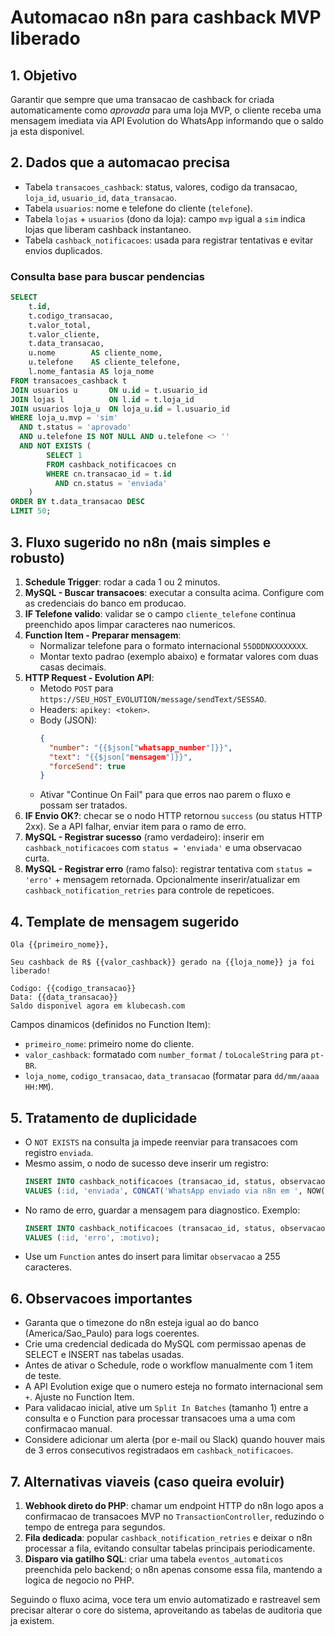 ﻿# Automacao n8n para cashback MVP liberado

## 1. Objetivo
Garantir que sempre que uma transacao de cashback for criada automaticamente como *aprovada* para uma loja MVP, o cliente receba uma mensagem imediata via API Evolution do WhatsApp informando que o saldo ja esta disponivel.

## 2. Dados que a automacao precisa
- Tabela `transacoes_cashback`: status, valores, codigo da transacao, `loja_id`, `usuario_id`, `data_transacao`.
- Tabela `usuarios`: nome e telefone do cliente (`telefone`).
- Tabela `lojas` + `usuarios` (dono da loja): campo `mvp` igual a `sim` indica lojas que liberam cashback instantaneo.
- Tabela `cashback_notificacoes`: usada para registrar tentativas e evitar envios duplicados.

### Consulta base para buscar pendencias
```sql
SELECT
    t.id,
    t.codigo_transacao,
    t.valor_total,
    t.valor_cliente,
    t.data_transacao,
    u.nome        AS cliente_nome,
    u.telefone    AS cliente_telefone,
    l.nome_fantasia AS loja_nome
FROM transacoes_cashback t
JOIN usuarios u       ON u.id = t.usuario_id
JOIN lojas l          ON l.id = t.loja_id
JOIN usuarios loja_u  ON loja_u.id = l.usuario_id
WHERE loja_u.mvp = 'sim'
  AND t.status = 'aprovado'
  AND u.telefone IS NOT NULL AND u.telefone <> ''
  AND NOT EXISTS (
        SELECT 1
        FROM cashback_notificacoes cn
        WHERE cn.transacao_id = t.id
          AND cn.status = 'enviada'
    )
ORDER BY t.data_transacao DESC
LIMIT 50;
```

## 3. Fluxo sugerido no n8n (mais simples e robusto)
1. **Schedule Trigger**: rodar a cada 1 ou 2 minutos.
2. **MySQL - Buscar transacoes**: executar a consulta acima. Configure com as credenciais do banco em producao.
3. **IF Telefone valido**: validar se o campo `cliente_telefone` continua preenchido apos limpar caracteres nao numericos.
4. **Function Item - Preparar mensagem**:
   - Normalizar telefone para o formato internacional `55DDDNXXXXXXXX`.
   - Montar texto padrao (exemplo abaixo) e formatar valores com duas casas decimais.
5. **HTTP Request - Evolution API**:
   - Metodo `POST` para `https://SEU_HOST_EVOLUTION/message/sendText/SESSAO`.
   - Headers: `apikey: <token>`.
   - Body (JSON):
     ```json
     {
       "number": "{{$json["whatsapp_number"]}}",
       "text": "{{$json["mensagem"]}}",
       "forceSend": true
     }
     ```
   - Ativar "Continue On Fail" para que erros nao parem o fluxo e possam ser tratados.
6. **IF Envio OK?**: checar se o nodo HTTP retornou `success` (ou status HTTP 2xx). Se a API falhar, enviar item para o ramo de erro.
7. **MySQL - Registrar sucesso** (ramo verdadeiro): inserir em `cashback_notificacoes` com `status = 'enviada'` e uma observacao curta.
8. **MySQL - Registrar erro** (ramo falso): registrar tentativa com `status = 'erro'` + mensagem retornada. Opcionalmente inserir/atualizar em `cashback_notification_retries` para controle de repeticoes.

## 4. Template de mensagem sugerido
```
Ola {{primeiro_nome}},

Seu cashback de R$ {{valor_cashback}} gerado na {{loja_nome}} ja foi liberado!

Codigo: {{codigo_transacao}}
Data: {{data_transacao}}
Saldo disponivel agora em klubecash.com
```
Campos dinamicos (definidos no Function Item):
- `primeiro_nome`: primeiro nome do cliente.
- `valor_cashback`: formatado com `number_format` / `toLocaleString` para `pt-BR`.
- `loja_nome`, `codigo_transacao`, `data_transacao` (formatar para `dd/mm/aaaa HH:MM`).

## 5. Tratamento de duplicidade
- O `NOT EXISTS` na consulta ja impede reenviar para transacoes com registro `enviada`.
- Mesmo assim, o nodo de sucesso deve inserir um registro:
  ```sql
  INSERT INTO cashback_notificacoes (transacao_id, status, observacao)
  VALUES (:id, 'enviada', CONCAT('WhatsApp enviado via n8n em ', NOW()));
  ```
- No ramo de erro, guardar a mensagem para diagnostico. Exemplo:
  ```sql
  INSERT INTO cashback_notificacoes (transacao_id, status, observacao)
  VALUES (:id, 'erro', :motivo);
  ```
- Use um `Function` antes do insert para limitar `observacao` a 255 caracteres.

## 6. Observacoes importantes
- Garanta que o timezone do n8n esteja igual ao do banco (America/Sao_Paulo) para logs coerentes.
- Crie uma credencial dedicada do MySQL com permissao apenas de SELECT e INSERT nas tabelas usadas.
- Antes de ativar o Schedule, rode o workflow manualmente com 1 item de teste.
- A API Evolution exige que o numero esteja no formato internacional sem `+`. Ajuste no Function Item.
- Para validacao inicial, ative um `Split In Batches` (tamanho 1) entre a consulta e o Function para processar transacoes uma a uma com confirmacao manual.
- Considere adicionar um alerta (por e-mail ou Slack) quando houver mais de 3 erros consecutivos registradaos em `cashback_notificacoes`.

## 7. Alternativas viaveis (caso queira evoluir)
1. **Webhook direto do PHP**: chamar um endpoint HTTP do n8n logo apos a confirmacao de transacoes MVP no `TransactionController`, reduzindo o tempo de entrega para segundos.
2. **Fila dedicada**: popular `cashback_notification_retries` e deixar o n8n processar a fila, evitando consultar tabelas principais periodicamente.
3. **Disparo via gatilho SQL**: criar uma tabela `eventos_automaticos` preenchida pelo backend; o n8n apenas consome essa fila, mantendo a logica de negocio no PHP.

Seguindo o fluxo acima, voce tera um envio automatizado e rastreavel sem precisar alterar o core do sistema, aproveitando as tabelas de auditoria que ja existem.

